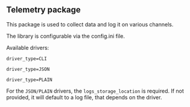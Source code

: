 ## Telemetry package

This package is used to collect data and log it on various channels.

The library is configurable via the config.ini file.

Available drivers:

`driver_type=CLI`

`driver_type=JSON`

`driver_type=PLAIN`

For the `JSON/PLAIN` drivers, the `logs_storage_location` is required. If not provided, it will default to a log file, that depends on the driver.
